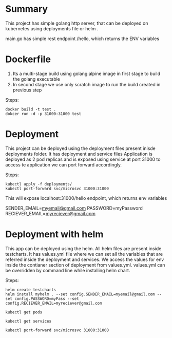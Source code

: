# Summary

This project has simple golang http server, that can be deployed on kubernetes using deployments file or helm .

main.go has simple rest endpoint /hello, which returns the ENV variables

# Dockerfile

1. Its a multi-stage build using golang:alpine image in first stage to build the golang executable
2. In second stage we use only scratch image to run the build created in previous step


Steps:

```
docker build -t test .
dokcer run -d -p 31000:31000 test 

```
 
 
# Deployment
This project can be deployed using the deployment files present inisde deployments folder. It has deployment and service files
Application is deployed as 2 pod replicas and is exposed using service at port 31000 to access te application we can port forward accordingly. 

Steps: 
        
```
kubectl apply -f deployments/
kubectl port-forward svc/microsvc 31000:31000 

```
         
This will expose localhost:31000/hello endpoint, which returns env variables 

SENDER_EMAIL=myemail@gmail.com
PASSWORD=myPassword
RECIEVER_EMAIL=myreciever@gmail.com
   
   
# Deployment with helm 

This app can be deployed using the helm. All helm files are present inside testcharts. It has values.yml file where we can set all the variables that are referred inside the deployment and services. We access the values for env inside the contianer section of deployment from values.yml. values.yml can be overridden by command line while installing helm chart.
  
Steps: 

```
helm create testcharts
helm install myhelm . --set config.SENDER_EMAIL=myemail@gmail.com --set config.PASSWORD=myPass --set config.RECIEVER_EMAIL=myreciever@gmail.com

kubectl get pods 

kubectl get services 

kubectl port-forward svc/microsvc 31000:31000 

```
  
  
  
